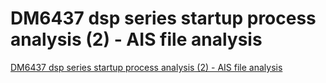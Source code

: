 # DM6437 dsp series startup process analysis (2) - AIS file analysis
[DM6437 dsp series startup process analysis (2) - AIS file analysis](https://aiwithcloud.com/2022/09/19/dm6437_dsp_series_startup_process_analysis_2___ais_file_analysis/)